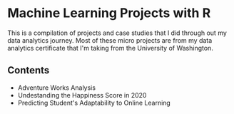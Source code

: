 # Machine Learning Projects with R

This is a compilation of projects and case studies that I did through out my data analytics journey. Most of these micro projects are from my data analytics certificate that I'm taking from the University of Washington. 

## Contents
* Adventure Works Analysis
* Undestanding the Happiness Score in 2020
* Predicting Student's Adaptability to Online Learning
